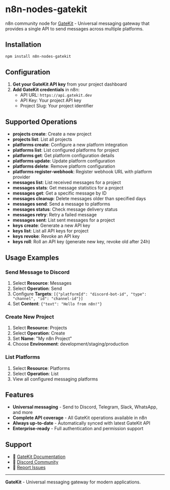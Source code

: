 # n8n-nodes-gatekit

n8n community node for [GateKit](https://gatekit.dev) - Universal messaging gateway that provides a single API to send messages across multiple platforms.

## Installation

```bash
npm install n8n-nodes-gatekit
```

## Configuration

1. **Get your GateKit API key** from your project dashboard
2. **Add GateKit credentials** in n8n:
   - API URL: `https://api.gatekit.dev`
   - API Key: Your project API key
   - Project Slug: Your project identifier

## Supported Operations

- **projects create**: Create a new project
- **projects list**: List all projects
- **platforms create**: Configure a new platform integration
- **platforms list**: List configured platforms for project
- **platforms get**: Get platform configuration details
- **platforms update**: Update platform configuration
- **platforms delete**: Remove platform configuration
- **platforms register-webhook**: Register webhook URL with platform provider
- **messages list**: List received messages for a project
- **messages stats**: Get message statistics for a project
- **messages get**: Get a specific message by ID
- **messages cleanup**: Delete messages older than specified days
- **messages send**: Send a message to platforms
- **messages status**: Check message delivery status
- **messages retry**: Retry a failed message
- **messages sent**: List sent messages for a project
- **keys create**: Generate a new API key
- **keys list**: List all API keys for project
- **keys revoke**: Revoke an API key
- **keys roll**: Roll an API key (generate new key, revoke old after 24h)

## Usage Examples

### Send Message to Discord
1. Select **Resource**: Messages
2. Select **Operation**: Send
3. Configure **Targets**: `[{"platformId": "discord-bot-id", "type": "channel", "id": "channel-id"}]`
4. Set **Content**: `{"text": "Hello from n8n!"}`

### Create New Project
1. Select **Resource**: Projects
2. Select **Operation**: Create
3. Set **Name**: "My n8n Project"
4. Choose **Environment**: development/staging/production

### List Platforms
1. Select **Resource**: Platforms
2. Select **Operation**: List
3. View all configured messaging platforms

## Features

- **Universal messaging** - Send to Discord, Telegram, Slack, WhatsApp, and more
- **Complete API coverage** - All GateKit operations available in n8n
- **Always up-to-date** - Automatically synced with latest GateKit API
- **Enterprise-ready** - Full authentication and permission support

## Support

- 📖 [GateKit Documentation](https://docs.gatekit.dev)
- 💬 [Discord Community](https://discord.gg/gatekit)
- 🐛 [Report Issues](https://github.com/gatekit/n8n-nodes-gatekit/issues)

---

**GateKit** - Universal messaging gateway for modern applications.
